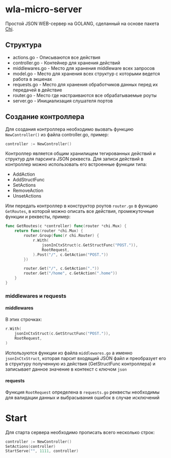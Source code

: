 wla-micro-server
================
Простой JSON WEB-сервер на GOLANG, сделанный на основе пакета [Chi](https://github.com/go-chi/chi/v5).

## Структура
+ actions.go - Описываются все действия
+ controller.go - Контейнер для хранения действий
+ middlewares.go - Место для хранения middleware всех запросов
+ model.go - Место для хранения всех структур с которыми ведется работа в экшенах
+ requests.go - Место для хранения обработчиков данных перед их передачей в действие
+ router.go - Место где настраиваются все обрабатываемые роуты
+ server.go - Инициализация слушателя портов

## Создание контроллера
Для создания контроллера необходимо вызвать функцию ```NewController()``` из файла controller.go, пример:
```go
controller := NewController()
```
Контроллер является общим хранилищем тегированных действий и структур для парсинга JSON реквеста. 
Для записи действий в контроллер можно использовать его встроенные функции типа:
+ AddAction
+ AddStructFunc
+ SetActions
+ RemoveAction
+ UnsetActions

Или передать контроллер в конструктор роутов ```router.go``` в функцию ```GetRoutes```, 
в которой можно описать все действия, промежуточные функции и реквесты, пример:
```go
func GetRoutes(c *controller) func(router *chi.Mux) {
	return func(router *chi.Mux) {
		router.Group(func(r chi.Router) {
			r.With(
				jsonInCtxStruct(c.GetStructFunc("POST.")),
				RootRequest,
			).Post("/", c.GetAction("POST."))
		})

		router.Get("/", c.GetAction("."))
		router.Get("/home", c.GetAction(".home"))
	}
}
```
### middlewares и requests
#### middlewares
В этих строчках:
```go
r.With(
    jsonInCtxStruct(c.GetStructFunc("POST.")),
    RootRequest,
)
```
Используются функции из файла ```middlewares.go``` а именно ```jsonInCtxStruct```, 
которая парсит входящий JSON файл и преобразует его в структуру полученную из действия (GetStructFunc контроллера) 
и записывает данное значение в контекст с ключом ```json```
#### requests
Функция ```RootRequest``` определена в ```requests.go``` реквесты необходимы для валидации данных и 
выбрасывания ошибок в случае исключений 

# Start
Для старта сервера необходимо прописать всего несколько строк:
```go
controller := NewController()
SetActions(controller)
StartServe("", 1111, controller)
```






